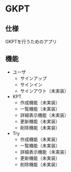 # GKPT
## 仕様
GKPTを行うためのアプリ
## 機能
- ユーザ
  - サインアップ
  - サインイン
  - サインアウト（未実装）
- KPT
  - 作成機能（未実装）
  - 一覧機能（未実装）
  - 詳細表示機能（未実装）
  - 更新機能（未実装）
  - 削除機能（未実装）
- Try
  - 作成機能（未実装）
  - 一覧機能（未実装）
  - 詳細表示機能（未実装）
  - 更新機能（未実装）
  - 削除機能（未実装）
